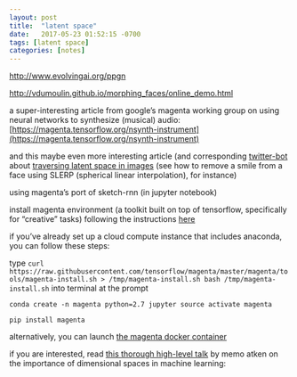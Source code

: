 ```yaml
---
layout: post
title:  "latent space"
date:   2017-05-23 01:52:15 -0700
tags: [latent space]
categories: [notes]
---
```


http://www.evolvingai.org/ppgn

http://vdumoulin.github.io/morphing_faces/online_demo.html


a super-interesting article from google’s magenta working group on using neural networks to synthesize (musical) audio: [https://magenta.tensorflow.org/nsynth-instrument](https://magenta.tensorflow.org/nsynth-instrument)

and this maybe even more interesting article (and corresponding [twitter-bot](https://twitter.com/smilevector) about [traversing latent space in images](https://arxiv.org/pdf/1609.04468.pdf) (see how to remove a smile from a face using SLERP (spherical linear interpolation), for instance)


using magenta’s port of sketch-rnn (in jupyter notebook)

install magenta environment (a toolkit built on top of tensorflow, specifically for “creative” tasks) following the instructions [here](https://github.com/tensorflow/magenta)

if you’ve already set up a cloud compute instance that includes anaconda, you can follow these steps:

type `curl https://raw.githubusercontent.com/tensorflow/magenta/master/magenta/tools/magenta-install.sh > /tmp/magenta-install.sh
bash /tmp/magenta-install.sh` into terminal at the prompt

`conda create -n magenta python=2.7 jupyter
source activate magenta`

`pip install magenta`

alternatively, you can launch [the magenta docker container](https://github.com/tensorflow/magenta#docker) 

if you are interested, read [this thorough high-level talk](https://medium.com/artists-and-machine-intelligence/a-journey-through-multiple-dimensions-and-transformations-in-space-the-final-frontier-d8435d81ca51) by memo atken on the importance of dimensional spaces in machine learning:

